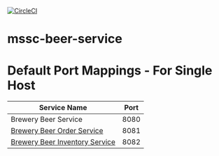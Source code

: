[![CircleCI](https://circleci.com/gh/HuseyinCengiz/mssc-beer-service.svg?style=svg)](https://circleci.com/gh/HuseyinCengiz/mssc-beer-service)
# mssc-beer-service

# Default Port Mappings - For Single Host
| Service Name | Port | 
| --------| -----|
| Brewery Beer Service | 8080 |
| [Brewery Beer Order Service](https://github.com/HuseyinCengiz/mssc-beer-order-service) | 8081 |
| [Brewery Beer Inventory Service](https://github.com/HuseyinCengiz/mssc-beer-inventory-service) | 8082 |